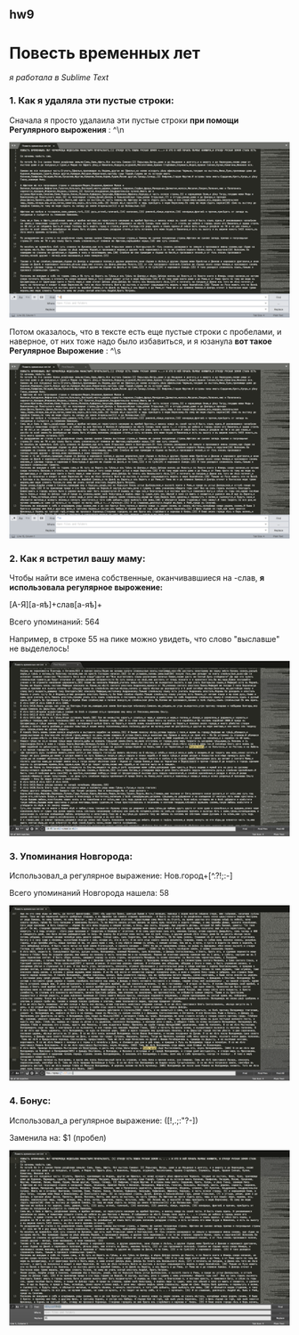 ## hw9
# Повесть временных лет

*я работала в Sublime Text*

### 1. Как я удаляла эти пустые строки:
Сначала я просто удалаила эти пустые строки **при помощи Регулярного вырожения** : ^\n

![task1](https://github.com/m1riada/hw9/blob/master/1.1.png)

Потом оказалось, что в тексте есть еще пустые строки с пробелами, и наверное, от них тоже надо было избавиться, и я юзанула **вот такое Регулярное Вырожение** : ^\s

![task1](https://github.com/m1riada/hw9/blob/master/1.2.png)

### 2. Как я встретил вашу маму:

Чтобы найти все имена собственные, оканчивавшиеся на -слав, **я использовала регулярное вырожение:** 

[А-Я][а-яѣ]+слав[а-яѣ]+

Всего упоминаний: 564

Например, в строке 55 на пике можно увидеть, что слово "выславше" не выделелось!

![task2](https://github.com/m1riada/hw9/blob/master/2.png)

### 3. Упоминания Новгорода:

Использовал_а регулярное выражение: Нов.город+[^.\?!;:-]

Всего упоминаний Новгорода нашела: 58

![task3](https://github.com/m1riada/hw9/blob/master/njb.png)

### 4. Бонус:

Использовал_а регулярное выражение: ([!,.;:"?-])
 
Заменила на: $1 (пробел)

![task4](https://github.com/m1riada/hw9/blob/master/%D0%B1%D0%BE%D0%BD%D1%83%D1%81.png)
